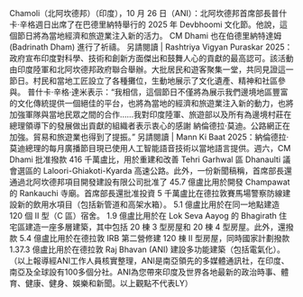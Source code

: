 Chamoli（北阿坎德邦）（印度），10 月 26 日（ANI）：北阿坎德邦首席部長普什卡·辛格週日出席了在巴德里納特舉行的 2025 年 Devbhoomi 文化節。他說，這個節日將為當地經濟和旅遊業注入新的活力。 CM Dhami 也在伯德里納特達姆 (Badrinath Dham) 進行了祈禱。 另請閱讀 | Rashtriya Vigyan Puraskar 2025：政府宣布印度對科學、技術和創新方面傑出和鼓舞人心的貢獻的最高認可。該活動由印度陸軍和北阿坎德邦政府聯合舉辦。大批居民和遊客聚集一堂，共同見證這一節日。村民和當地工匠設立了各種攤位，生動地展示了文化遺產、精神和社區參與。 普什卡·辛格·達米表示：“我相信，這個節日不僅將為展示我們邊境地區豐富的文化傳統提供一個絕佳的平台，也將為當地的經濟和旅遊業注入新的動力，也將加強軍隊與當地民眾之間的合作……我對印度陸軍、旅遊部以及所有為邊境村莊在總理領導下的發展做出貢獻的組織者表示衷心的感謝 納倫德拉·莫迪。公路網正在加強。貿易和旅遊業也得到了提振。” 另請閱讀 | Mann Ki Baat 2025：納倫德拉·莫迪總理的每月廣播節目現已使用人工智能語音技術以當地語言提供。週六，CM Dhami 批准撥款 416 千萬盧比，用於重建和改善 Tehri Garhwal 區 Dhanaulti 議會選區的 Laloori-Ghiakoti-Kyarda 高速公路。此外，一份新聞稿稱，首席部長還通過北阿坎德邦項目開發建設有限公司批准了 45.7 億盧比用於開發 Champawat 的 Rankauchi 寺廟。首席部長還批准投資 5 千萬盧比在德拉敦賽馬場警察防線建設新的飲用水項目（包括新管道和高架水箱）。 5.1 億盧比用於在同一地點建造 120 個 II 型（C 區）宿舍。 1.9 億盧比用於在 Lok Seva Aayog 的 Bhagirath 住宅區建造一座多層建築，其中包括 20 棟 3 型房屋和 20 棟 4 型房屋。此外，還撥款 5.4 億盧比用於在德拉敦 IRB 第二營修建 120 棟 II 型房屋，同時國家計劃撥款 1.37.3 億盧比用於在德拉敦 Raj Bhavan (ANI) 建設多功能建築（包括電氣化）。（以上報導經ANI工作人員核實整理，ANI是南亞領先的多媒體通訊社，在印度、南亞及全球設有100多個分社。ANI為您帶來印度及世界各地最新的政治時事、體育、健康、健身、娛樂和新聞。以上觀點不代表LY）